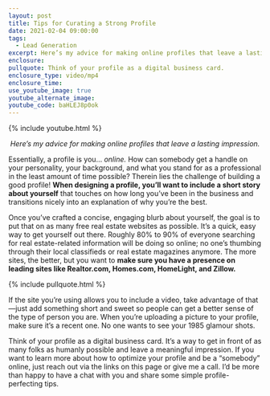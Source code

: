 ```yaml
---
layout: post
title: Tips for Curating a Strong Profile
date: 2021-02-04 09:00:00
tags:
  - Lead Generation
excerpt: Here’s my advice for making online profiles that leave a lasting impression.
enclosure:
pullquote: Think of your profile as a digital business card.
enclosure_type: video/mp4
enclosure_time:
use_youtube_image: true
youtube_alternate_image:
youtube_code: baHLEJ8p0ok
---
```


{% include youtube.html %}

<p style="text-align: center;"><em>Here’s my advice for making online profiles that leave a lasting impression.</em></p>


Essentially, a profile is you… *online.* How can somebody get a handle on your personality, your background, and what you stand for as a professional in the least amount of time possible? Therein lies the challenge of building a good profile\! **When designing a profile, you’ll want to include a short story about yourself** that touches on how long you’ve been in the business and transitions nicely into an explanation of why you’re the best.&nbsp;

Once you’ve crafted a concise, engaging blurb about yourself, the goal is to put that on as many free real estate websites as possible. It’s a quick, easy way to get yourself out there. Roughly 80% to 90% of everyone searching for real estate-related information will be doing so online; no one’s thumbing through their local classifieds or real estate magazines anymore. The more sites, the better, but you want to **make sure you have a presence on leading sites like Realtor.com, Homes.com, HomeLight, and Zillow.&nbsp;**

{% include pullquote.html %}

If the site you’re using allows you to include a video, take advantage of that—just add something short and sweet so people can get a better sense of the type of person you are. When you’re uploading a picture to your profile, make sure it’s a recent one. No one wants to see your 1985 glamour shots.&nbsp;

Think of your profile as a digital business card. It’s a way to get in front of as many folks as humanly possible and leave a meaningful impression. If you want to learn more about how to optimize your profile and be a “somebody” online, just reach out via the links on this page or give me a call. I’d be more than happy to have a chat with you and share some simple profile-perfecting tips.
